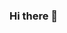 ### Hi there 👋

<!--
**adedotunosi1/adedotunosi1** is a ✨ _special_ ✨ repository because its `README.md` (this file) appears on your GitHub profile.

Here are some ideas to get you started:

- 🔭 I’m currently working on backend developement...
- 🌱 I’m currently learning backend and frontend development...
- 👯 I’m looking to collaborate on full stack projects...
- 🤔 I’m looking for help with internship...
- 💬 Ask me about full stack web development...
- 📫 How to reach me: ...
- 😄 Pronouns: He, Him...
- ⚡ Fun fact: Love Chess...
-->
